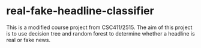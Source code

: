 # real-fake-headline-classifier
This is a modified course project from CSC411/2515. The aim of this project is to use decision tree and random forest to determine whether a headline is real or fake news.

